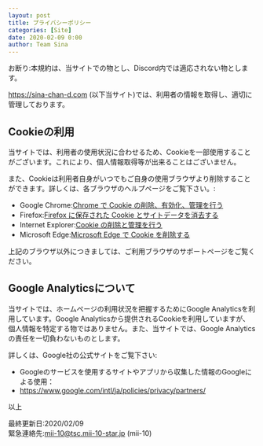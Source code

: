 ```yaml
---
layout: post
title: プライバシーポリシー
categories: [Site]
date: 2020-02-09 0:00
author: Team Sina
---
```


お断り:本規約は、当サイトでの物とし、Discord内では適応されない物とします。<br>

https://sina-chan-d.com (以下当サイト)では、利用者の情報を取得し、適切に管理しております。

## Cookieの利用
当サイトでは、利用者の使用状況に合わせるため、Cookieを一部使用することがございます。これにより、個人情報取得等が出来ることはございません。

また、Cookieは利用者自身がいつでもご自身の使用ブラウザより削除することができます。詳しくは、各ブラウザのヘルプページをご覧下さい。:<br>

 - Google Chrome:<a href="https://support.google.com/chrome/answer/95647" class="a-orange">Chrome で Cookie の削除、有効化、管理を行う</a>
 - Firefox:<a href="https://support.mozilla.org/ja/kb/clear-cookies-and-site-data-firefox" class="a-orange">Firefox に保存された Cookie とサイトデータを消去する</a>
 - Internet Explorer:<a href="https://support.microsoft.com/ja-jp/help/17442/windows-internet-explorer-delete-manage-cookies" class="a-orange">Cookie の削除と管理を行う</a>
 - Microsoft Edge:<a href="https://support.microsoft.com/ja-jp/help/4027947/microsoft-edge-delete-cookies" class="a-orange">Microsoft Edge で Cookie を削除する</a>

上記のブラウザ以外につきましては、ご利用ブラウザのサポートページをご覧ください。

## Google Analyticsについて
当サイトでは、ホームページの利用状況を把握するためにGoogle Analyticsを利用しています。Google Analyticsから提供されるCookieを利用していますが、個人情報を特定する物ではありません。また、当サイトでは、Google Analyticsの責任を一切負わないものとします。

詳しくは、Google社の公式サイトをご覧下さい:

 - Googleのサービスを使用するサイトやアプリから収集した情報のGoogleによる使用：
  - <a href="https://www.google.com/intl/ja/policies/privacy/partners/" class="a-orange">https://www.google.com/intl/ja/policies/privacy/partners/</a>

以上<br>

最終更新日:2020/02/09<br>
緊急連絡先:mii-10@tsc.mii-10-star.jp (mii-10)
